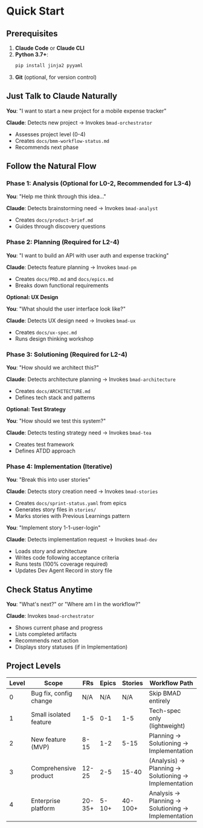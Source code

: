 # Quick Start

## Prerequisites

1. **Claude Code** or **Claude CLI**
2. **Python 3.7+**:
   ```bash
   pip install jinja2 pyyaml
   ```
3. **Git** (optional, for version control)

## Just Talk to Claude Naturally

**You**: "I want to start a new project for a mobile expense tracker"

**Claude**: Detects new project → Invokes `bmad-orchestrator`
- Assesses project level (0-4)
- Creates `docs/bmm-workflow-status.md`
- Recommends next phase

## Follow the Natural Flow

### Phase 1: Analysis (Optional for L0-2, Recommended for L3-4)

**You**: "Help me think through this idea..."

**Claude**: Detects brainstorming need → Invokes `bmad-analyst`
- Creates `docs/product-brief.md`
- Guides through discovery questions

### Phase 2: Planning (Required for L2-4)

**You**: "I want to build an API with user auth and expense tracking"

**Claude**: Detects feature planning → Invokes `bmad-pm`
- Creates `docs/PRD.md` and `docs/epics.md`
- Breaks down functional requirements

**Optional: UX Design**

**You**: "What should the user interface look like?"

**Claude**: Detects UX design need → Invokes `bmad-ux`
- Creates `docs/ux-spec.md`
- Runs design thinking workshop

### Phase 3: Solutioning (Required for L2-4)

**You**: "How should we architect this?"

**Claude**: Detects architecture planning → Invokes `bmad-architecture`
- Creates `docs/ARCHITECTURE.md`
- Defines tech stack and patterns

**Optional: Test Strategy**

**You**: "How should we test this system?"

**Claude**: Detects testing strategy need → Invokes `bmad-tea`
- Creates test framework
- Defines ATDD approach

### Phase 4: Implementation (Iterative)

**You**: "Break this into user stories"

**Claude**: Detects story creation need → Invokes `bmad-stories`
- Creates `docs/sprint-status.yaml` from epics
- Generates story files in `stories/`
- Marks stories with Previous Learnings pattern

**You**: "Implement story 1-1-user-login"

**Claude**: Detects implementation request → Invokes `bmad-dev`
- Loads story and architecture
- Writes code following acceptance criteria
- Runs tests (100% coverage required)
- Updates Dev Agent Record in story file

## Check Status Anytime

**You**: "What's next?" or "Where am I in the workflow?"

**Claude**: Invokes `bmad-orchestrator`
- Shows current phase and progress
- Lists completed artifacts
- Recommends next action
- Displays story statuses (if in Implementation)

## Project Levels

| Level | Scope | FRs | Epics | Stories | Workflow Path |
|-------|-------|-----|-------|---------|---------------|
| 0 | Bug fix, config change | N/A | N/A | N/A | Skip BMAD entirely |
| 1 | Small isolated feature | 1-5 | 0-1 | 1-5 | Tech-spec only (lightweight) |
| 2 | New feature (MVP) | 8-15 | 1-2 | 5-15 | Planning → Solutioning → Implementation |
| 3 | Comprehensive product | 12-25 | 2-5 | 15-40 | (Analysis) → Planning → Solutioning → Implementation |
| 4 | Enterprise platform | 20-35+ | 5-10+ | 40-100+ | Analysis → Planning → Solutioning → Implementation |
